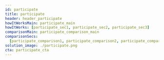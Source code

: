 ```yaml
---
id: participate
title: participate
header: header_participate
howItWorksMain: participate_main
howItWorks: [participate_sec1, participate_sec2, participate_sec3]
comparisonMain: participate_comparison_main
comparisonSecs:
  [participate_comparison1, participate_comparison2, participate_comparison3]
solution_image: ./participate.png
cta: participate_cta
---
```

